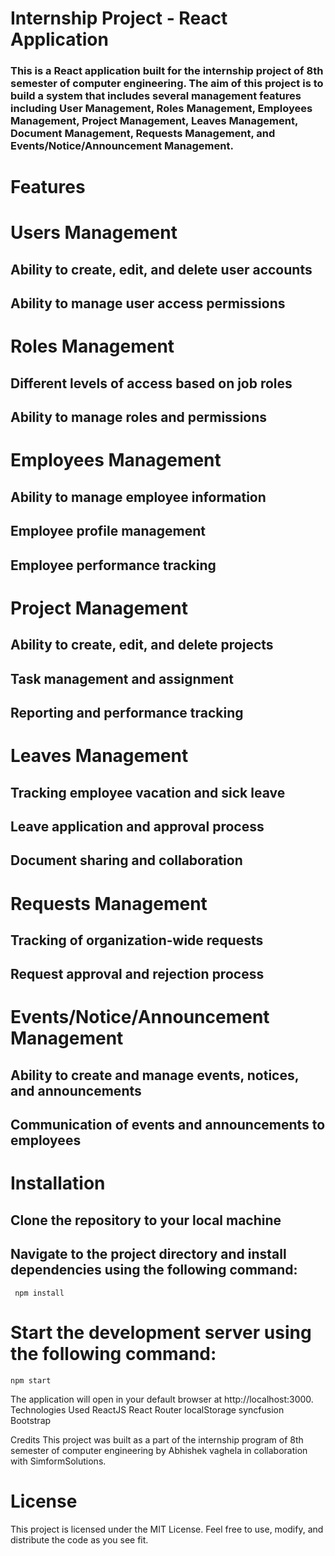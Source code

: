 # Internship Project - React Application

### This is a React application built for the internship project of 8th semester of computer engineering. The aim of this project is to build a system that includes several management features including User Management, Roles Management, Employees Management, Project Management, Leaves Management, Document Management, Requests Management, and Events/Notice/Announcement Management.

# Features

# Users Management

## Ability to create, edit, and delete user accounts

## Ability to manage user access permissions

# Roles Management

## Different levels of access based on job roles

## Ability to manage roles and permissions

# Employees Management

## Ability to manage employee information

## Employee profile management

## Employee performance tracking

# Project Management

## Ability to create, edit, and delete projects

## Task management and assignment

## Reporting and performance tracking

# Leaves Management

## Tracking employee vacation and sick leave

## Leave application and approval process

## Document sharing and collaboration

# Requests Management

## Tracking of organization-wide requests

## Request approval and rejection process

# Events/Notice/Announcement Management

## Ability to create and manage events, notices, and announcements

## Communication of events and announcements to employees

# Installation

## Clone the repository to your local machine

## Navigate to the project directory and install dependencies using the following command:

```
 npm install
```

# Start the development server using the following command:

```
npm start
```

The application will open in your default browser at http://localhost:3000.
Technologies Used
ReactJS
React Router
localStorage
syncfusion
Bootstrap

Credits
This project was built as a part of the internship program of 8th semester of computer engineering by Abhishek vaghela in collaboration with SimformSolutions.

# License

This project is licensed under the MIT License. Feel free to use, modify, and distribute the code as you see fit.
